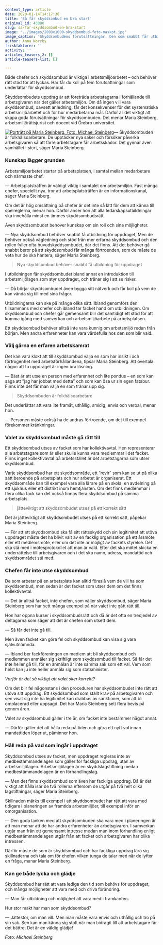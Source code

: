 ```yaml
---
content_type: article
date: 2020-01-14T14:17:38
title: 'Så får skyddsombud en bra start'
original_id: 43880
slug: sa-far-skyddsombud-en-bra-start
image: "../images/2000x1000-skyddsombud-foto-maskot.jpg"
image_caption: 'Skyddsombudens förutsättningar. Den som snabbt får utbildning och ett stöttande nätverk blir säkrare i uppdraget. Håll också koll på att valet går rätt till, annars äventyras skyddsombudets juridiska trygghet.  '
author: Anna Norrby
friskfaktorer: ''
activity: ''
articles_teasers_2: []
article-teasers-list: []

---
```


Både chefer och skyddsombud är viktiga i arbetsmiljöarbetet – och behöver rätt stöd för att lyckas. Här får du koll på fem förutsättningar som underlättar för skyddsombud.

Skyddsombudets uppdrag är att företräda arbetstagarna i förhållande till arbetsgivaren när det gäller arbetsmiljön. Om då ingen vill vara skyddsombud, oavsett anledning, får det konsekvenser för det systematiska arbetsmiljöarbetet och för hur medarbetarna mår. Därför är det viktigt att skapa goda förutsättningar för skyddsombuden. Det menar Maria Steinberg, arbetsmiljörättsjurist och docent vid Örebro universitet.

[![Porträtt på Maria Steinberg. Foto: Michael Steinberg](https://www.suntarbetsliv.se/wp-content/uploads/2020/01/200x220-maria-steinberg-foto-michael-steinberg.jpg)](https://www.suntarbetsliv.se/wp-content/uploads/2020/01/200x220-maria-steinberg-foto-michael-steinberg.jpg)— Skyddsombuden är folkhälsoarbetare. De upptäcker nya saker och försöker påverka arbetsgivaren så att färre arbetstagare får arbetsskador. Det gynnar även samhället i stort, säger Maria Steinberg.

### Kunskap lägger grunden

Arbetsmiljöarbetet startar på arbetsplatsen, i samtal mellan medarbetare och närmaste chef.

— Arbetsplatsträffen är väldigt viktig i samtalet om arbetsmiljön. Fast många chefer, speciellt nya, tror att arbetsplatsträffen är en informationskanal, säger Maria Steinberg.

Om det är hög omsättning på chefer är det inte så lätt för dem att känna till spelreglerna, menar hon. Därför anser hon att alla ledarskapsutbildningar ska innehålla minst en timmes skyddsombudsrätt.

Även skyddsombudet behöver kunskap om sin roll och sina möjligheter.

— Nya skyddsombud behöver snabbt få utbildning för uppdraget, Men de behöver också vägledning och stöd från mer erfarna skyddsombud och den rollen fyller ofta huvudskyddsombudet, där det finns. Att det behöver gå snabbt beror på att skyddsombud får många förtroenden, som de måste de veta hur de ska hantera, säger Maria Steinberg.

> Nya skyddsombud behöver snabbt få utbildning för uppdraget

I utbildningen får skyddsombudet bland annat en introduktion till arbetsmiljölagen som styr uppdraget, och tränar sig i att se risker.

— Då börjar skyddsombudet även bygga sitt nätverk och får koll på vem de kan vända sig till med sina frågor.

Utbildningarna kan ske på många olika sätt. Ibland genomförs den tillsammans med chefer och ibland tar facket hand om utbildningen. Om skyddsombud och chefer går gemensamt blir det samtidigt ett stöd för att komma igång med samverkan och arbetsmiljöarbete på arbetsplatsen.

Ett skyddsombud behöver alltså inte vara kunnig om arbetsmiljö redan från början. Men andra erfarenheter kan vara värdefulla hos den som blir vald.

### Välj gärna en erfaren arbetskamrat

Det kan vara klokt att till skyddsombud välja en som har insikt i och förtrogenhet med arbetsförhållandena, tipsar Maria Steinberg. Att övertala någon att ta uppdraget är ingen bra lösning.

— Bäst är att utse en person med erfarenhet och lite pondus – en som kan säga att ”jag har jobbat med detta” och som kan ösa ur sin egen fatabur. Finns inte det får man välja en som tränar upp sig.

> Skyddsombuden är folkhälsoarbetare

Det underlättar att vara lite framåt, uthållig, smidig, envis och verbal, menar hon.

— Personen måste också ha de andras förtroende, om det till exempel förekommer kränkningar.

### Valet av skyddsombud måste gå rätt till

Ett skyddsombud utses av facket som har kollektivavtal. Hen representerar alla arbetstagare som är eller skulle kunna vara medlemmar i det facket. Finns inget kollektivavtal på arbetsstället är det arbetstagarna som utser skyddsombud.

Varje skyddsombud har ett skyddsområde, ett ”revir” som kan se ut på olika sätt beroende på arbetsplats och hur arbetet är organiserat. Ett skyddsområde kan till exempel vara alla lärare på en skola, en avdelning på ett sjukhus eller ett distrikt inom hemtjänsten. Om det finns medlemmar i flera olika fack kan det också finnas flera skyddsombud på samma arbetsplats.

> jätteviktigt att skyddsombudet utses på ett korrekt sätt

Det är jätteviktigt att skyddsombudet utses på ett korrekt sätt, påpekar Maria Steinberg.

— För att ett skyddsombud ska få sitt rättsskydd och sin legitimitet att utöva uppdraget måste det ha blivit valt av en facklig organisation på ett årsmöte eller ett medlemsmöte, eller om det inte är möjligt av fackets styrelse. Det ska stå med i mötesprotokollet att man är vald. Efter det ska mötet skicka en underrättelse till arbetsgivaren och i det ska namn, adress, mandattid och skyddsområdet stå med.

### Chefen får inte utse skyddsombud

De som arbetar på en arbetsplats kan alltid föreslå vem de vill ha som skyddsombud, men sedan är det facket som utser dem om det finns kollektivavtal.

— Det är alltså facket, inte chefen, som väljer skyddsombud, säger Maria Steinberg som har sett många exempel på när valet inte gått rätt till.

Hon har öppna kurser i skyddsombudsrätt och då är det ofta en tredjedel av deltagarna som säger att det är chefen som utsett dem.

— Så får det inte gå till.

Men även facket kan göra fel och skyddsombud kan visa sig vara självutnämnda.

— Ibland ber fackföreningen en medlem att bli skyddsombud och medlemmen anmäler sig skriftligt som skyddsombud till facket. Så får det inte heller gå till, för en anmälan är inte samma sak som ett val. Vem som helst kan ju inte heller anmäla sig som statsminister.

_Varför är det så viktigt att valet sker korrekt?_

Om det blir fel någonstans i den proceduren har skyddsombudet inte rätt att utöva sitt uppdrag. Ett skyddsombud som ställt krav på arbetsgivaren och sen visat sig inte ha legitimitet kan drabbas av sanktioner, som att bli omplacerad eller uppsagd. Det har Maria Steinberg sett flera bevis på genom åren.

Valet av skyddsombud gäller i tre år, om facket inte bestämmer något annat.

— Därför gäller det att hålla reda på tiden och göra ett nytt val innan mandattiden löper ut, påminner hon.

### Håll reda på vad som ingår i uppdraget

Skyddsombud utses av facket, men uppdraget regleras inte av medbestämmandelagen som gäller för fackliga uppdrag, utan av arbetsmiljölagen. Arbetsmiljölagen är en skyddslagstiftning medan medbestämmandelagen är en förhandlingslag.

— Men det finns skyddsombud som även har fackliga uppdrag. Då är det viktigt att hålla isär de två rollerna eftersom de utgår på två helt olika lagstiftningar, säger Maria Steinberg.

Skillnaden märks till exempel i att skyddsombudet har rätt att vara med tidigare i planeringen av framtida arbetsmiljöer, till exempel inför en omorganisation.

— Den goda tanken med att skyddsombuden ska vara med i planeringen är att man menar att de har andra erfarenheter än arbetsgivaren. I samverkan utgår man från ett gemensamt intresse medan man inom förhandling enligt medbestämmandelagen utgår från att facket och arbetsgivaren har olika intressen.

Därför måste de som är skyddsombud och har fackliga uppdrag lära sig skillnaderna och tala om för chefen vilken tunga de talar med när de lyfter en fråga, manar Maria Steinberg.

### Kan ge både lycka och glädje

Skyddsombud har rätt att vara lediga den tid som behövs för uppdraget, och många möjligheter att vara med och driva förändring.

— Man får utbildning och möjlighet att vara med i framkanten.

Hur stor makt har man som skyddsombud?

— Jättestor, om man vill. Men man måste vara envis och uthållig och tro på sin sak. Sen kan man känna sig stolt när man bidragit till att arbetstagare får det bättre. Det är en väldig glädje!

_Foto: Michael Steinberg_

